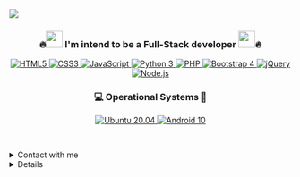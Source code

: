 <img src="https://user-images.githubusercontent.com/62776404/102681394-beb3ec00-419f-11eb-9ae2-c5b802415403.png">
<h3 align="center">🔥<img src="https://media.giphy.com/media/WUlplcMpOCEmTGBtBW/giphy.gif" width="30"> I'm intend to be a Full-Stack developer <img src="https://media.giphy.com/media/WUlplcMpOCEmTGBtBW/giphy.gif" width="30">🔥</h3>

<p align="center">
<a href="#">
  <img src="https://img.shields.io/badge/HTML5-E34F26?style=for-the-badge&logo=html5&logoColor=white" alt="HTML5" style="vertical-align:top margin:6px 4px">
</a>  
<a href="#">
  <img src="https://img.shields.io/badge/CSS3-1572B6?style=for-the-badge&logo=css3&logoColor=white" alt="CSS3" style="vertical-align:top margin:6px 4px">
</a>
<a href="#">
  <img src="https://img.shields.io/badge/JavaScript-323330?style=for-the-badge&logo=javascript&logoColor=F7DF1E" alt="JavaScript" style="vertical-align:top margin:6px 4px">
</a>
<a href="#">
  <img src="https://img.shields.io/badge/Python-14354C?style=for-the-badge&logo=python&logoColor=white" alt="Python 3" style="vertical-align:top margin:6px 4px">
</a>
<a href="#">
  <img src="https://img.shields.io/badge/PHP-777BB4?style=for-the-badge&logo=php&logoColor=white" alt="PHP" style="vertical-align:top margin:6px 4px">
</a>
<a href="#">
  <img src="https://img.shields.io/badge/Bootstrap-563D7C?style=for-the-badge&logo=bootstrap&logoColor=white" alt="Bootstrap 4" style="vertical-align:top margin:6px 4px">
</a>
<a href="#">
  <img src="https://img.shields.io/badge/jQuery-0769AD?style=for-the-badge&logo=jquery&logoColor=white" alt="jQuery" style="vertical-align:top margin:6px 4px">
</a>
<a href="#">
  <img src="https://img.shields.io/badge/Node.js-43853D?style=for-the-badge&logo=node.js&logoColor=white" alt="Node.js" style="vertical-align:top margin:6px 4px">
</a>
<br>
<h3 align="center">💻 Operational Systems 📱</h3>
<p align="center">
<a href="#">
  <img src="https://img.shields.io/badge/Ubuntu-E95420?style=for-the-badge&logo=ubuntu&logoColor=white" alt="Ubuntu 20.04" style="vertical-align:top margin6px 4px">
</a>
<a href="#">
  <img src="https://img.shields.io/badge/Android-3DDC84?style=for-the-badge&logo=android&logoColor=white" alt="Android 10" style="vertical-align:top margin6px 4px">
</a>
</p>
</p>

&nbsp;

<details align="left">
  <summary>Contact with me</summary>
  
  <a href="mailto:samuelorlato@gmail.com">
    <img src="https://img.shields.io/badge/Gmail-D14836?style=for-the-badge&logo=gmail&logoColor=white" alt="Gmail" style="vertical-align:top margin:6px 4px">
  </a>
  <a href="https://api.whatsapp.com/send?phone=5511995193766">
    <img src="https://img.shields.io/badge/WhatsApp-25D366?style=for-the-badge&logo=whatsapp&logoColor=white" alt="Whatsapp" style="vertical-align:top margin:6px 4px">
  </a>
  <a href="https://pt.stackoverflow.com/users/192703/samuel">
    <img src="https://img.shields.io/badge/Stack_Overflow-FE7A16?style=for-the-badge&logo=stack-overflow&logoColor=white" alt="Stackoverflow" style="vertical-align:top margin:6px 4px">
  </a>
  <a href="https://www.youtube.com/channel/UCTU5-NCtr7mF0tpqjXpmWHw">
    <img src="https://img.shields.io/badge/YouTube-FF0000?style=for-the-badge&logo=youtube&logoColor=white" alt="Youtube" style="vertical-align:top margin:6px 4px" 
  </a>
</details>

<details align="left">
  <summary>Some curiosities</summary>
  
  - 🇧🇷 I'm brazilian;

  - 🌇 I live in "Jundiaí - São Paulo";

  - 🙋‍♂️ I'm 13;

  - 🏫 I'm currently studying in [Colégio Divino Salvador](https://www.divinojundiai.com.br/) and in my programming school [Ctrl+Play](https://www.ctrlplay.com.br/)!
  
  <p><img align="left" src="https://github-readme-stats.vercel.app/api?username=orlatodev&theme=dark&show_icons=true" alt="orlatodev" /></p>
</details>
